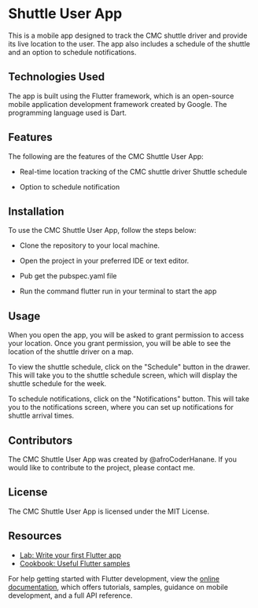 

# Shuttle User App

This is a mobile app designed to track the CMC shuttle driver and provide its live location to the user. The app also includes a schedule of the shuttle and an option to schedule notifications.

## Technologies Used

The app is built using the Flutter framework, which is an open-source mobile application development framework created by Google. The programming language used is Dart.

## Features

The following are the features of the CMC Shuttle User App:

* Real-time location tracking of the CMC shuttle driver
Shuttle schedule

* Option to schedule notification

## Installation

To use the CMC Shuttle User App, follow the steps below:

* Clone the repository to your local machine.

* Open the project in your preferred IDE or text editor.

* Pub get the pubspec.yaml file

* Run the command flutter run in your terminal to start the app

## Usage

When you open the app, you will be asked to grant permission to access your location. Once you grant permission, you will be able to see the location of the shuttle driver on a map.

To view the shuttle schedule, click on the "Schedule" button in the drawer. This will take you to the shuttle schedule screen, which will display the shuttle schedule for the week.

To schedule notifications, click on the "Notifications" button. This will take you to the notifications screen, where you can set up notifications for shuttle arrival times.

## Contributors

The CMC Shuttle User App was created by @afroCoderHanane. If you would like to contribute to the project, please contact me.

## License
The CMC Shuttle User App is licensed under the MIT License.

## Resources 

- [Lab: Write your first Flutter app](https://docs.flutter.dev/get-started/codelab)
- [Cookbook: Useful Flutter samples](https://docs.flutter.dev/cookbook)

For help getting started with Flutter development, view the
[online documentation](https://docs.flutter.dev/), which offers tutorials,
samples, guidance on mobile development, and a full API reference.
